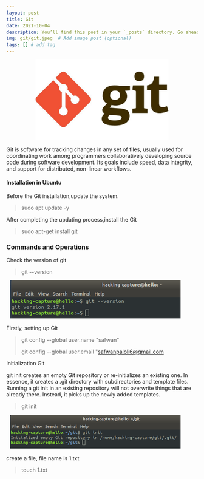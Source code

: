 ```yaml
---
layout: post
title: Git
date: 2021-10-04
description: You’ll find this post in your `_posts` directory. Go ahead and edit it and re-build the site to see your changes. # Add post description (optional)
img: git/git.jpeg  # Add image post (optional)
tags: [] # add tag
---
```

<p align="center">
<img src="/assets/img/git/git.jpeg" width="350"/>
</p>
 

Git is software for tracking changes in any set of files, usually used for coordinating work among programmers collaboratively developing source code during software development. Its goals include speed, data integrity, and support for distributed, non-linear workflows.

#### Installation in Ubuntu

Before the Git installation,update the system.

   > sudo apt update -y

After completing the updating process,install the Git
 
   > sudo apt-get install git
 

### Commands and Operations 

Check the version of git 
  > git --version
  
<img src="/assets/img/git/git_version.png" style="margin-left:2%;" width="449"/>

Firstly, setting up Git 
 >  git config --global user.name "safwan"
 >  
 >  git config --global user.email "safwanpaloli6@gmail.com
 
 
 Initialization Git 
 
git init creates an empty Git repository or re-initializes an existing one. In essence, it creates a .git directory with subdirectories and template files. Running a git init in an existing repository will not overwrite things that are already there. Instead, it picks up the newly added templates.

> git init

<img src="/assets/img/git/git _init.png " style="margin-left:2%;" width="449" />

create a file, file name is 1.txt 
> touch  1.txt 

